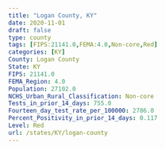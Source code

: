 ```yaml
---
title: "Logan County, KY"
date: 2020-11-01
draft: false
type: county
tags: [FIPS:21141.0,FEMA:4.0,Non-core,Red]
categories: [KY]
County: Logan County
State: KY
FIPS: 21141.0
FEMA_Region: 4.0
Population: 27102.0
NCHS_Urban_Rural_Classification: Non-core
Tests_in_prior_14_days: 755.0
Fourteen_day_test_rate_per_100000: 2786.0
Percent_Positivity_in_prior_14_days: 0.117
Level: Red
url: /states/KY/logan-county
---
```



